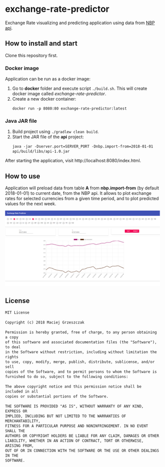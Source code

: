 # exchange-rate-predictor

Exchange Rate visualizing and predicting application using data from [NBP api](http://api.nbp.pl/).

## How to install and start

Clone this repository first.

### Docker image
Application can be run as a docker image:

1. Go to __docker__ folder and execute script `./build.sh`. This will create docker image called *exchange-rate-predictor*.
2. Create a new docker container:
    ```
    docker run -p 8080:80 exchange-rate-predictor:latest
    ```

### Java JAR file
1. Build project using `./gradlew clean build`.
2. Start the JAR file of the __api__ project:
    ```
    java -jar -Dserver.port=SERVER_PORT -Dnbp.import-from=2018-01-01 api/build/libs/api-1.0.jar
    ```

After starting the application, visit http://localhost:8080/index.html.

## How to use

Application will preload data from table __A__ from __nbp.import-from__ (by default 2018-01-01) to current date, from the NBP api.
It allows to plot exchange rates for selected currencies from a given time period, and to plot predicted values for the next week.

![frontend](doc/front.png)


## License
```
MIT License

Copyright (c) 2018 Maciej Grzeszczak

Permission is hereby granted, free of charge, to any person obtaining a copy
of this software and associated documentation files (the "Software"), to deal
in the Software without restriction, including without limitation the rights
to use, copy, modify, merge, publish, distribute, sublicense, and/or sell
copies of the Software, and to permit persons to whom the Software is
furnished to do so, subject to the following conditions:

The above copyright notice and this permission notice shall be included in all
copies or substantial portions of the Software.

THE SOFTWARE IS PROVIDED "AS IS", WITHOUT WARRANTY OF ANY KIND, EXPRESS OR
IMPLIED, INCLUDING BUT NOT LIMITED TO THE WARRANTIES OF MERCHANTABILITY,
FITNESS FOR A PARTICULAR PURPOSE AND NONINFRINGEMENT. IN NO EVENT SHALL THE
AUTHORS OR COPYRIGHT HOLDERS BE LIABLE FOR ANY CLAIM, DAMAGES OR OTHER
LIABILITY, WHETHER IN AN ACTION OF CONTRACT, TORT OR OTHERWISE, ARISING FROM,
OUT OF OR IN CONNECTION WITH THE SOFTWARE OR THE USE OR OTHER DEALINGS IN THE
SOFTWARE.
```